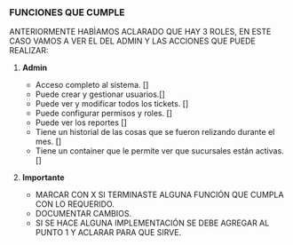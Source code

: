 ### FUNCIONES QUE CUMPLE
ANTERIORMENTE HABÌAMOS ACLARADO QUE HAY 3 ROLES, EN ESTE CASO VAMOS A VER EL DEL ADMIN Y LAS ACCIONES QUE PUEDE REALIZAR:

1. **Admin**
   - Acceso completo al sistema. []
   - Puede crear y gestionar usuarios.[]
   - Puede ver y modificar todos los tickets. []
   - Puede configurar permisos y roles. []
   - Puede ver los reportes []
   - Tiene un historial de las cosas que se fueron relizando durante el mes. []
   - Tiene un container que le permite ver que sucursales están activas. []


2. **Importante**
    - MARCAR CON X SI TERMINASTE ALGUNA FUNCIÓN QUE CUMPLA CON LO REQUERIDO. 
    - DOCUMENTAR CAMBIOS.
    - SI SE HACE ALGUNA IMPLEMENTACIÓN SE DEBE AGREGAR AL PUNTO 1 Y ACLARAR PARA QUE SIRVE.
